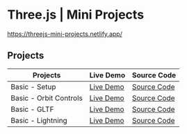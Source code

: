 # Three.js | Mini Projects

https://threejs-mini-projects.netlify.app/

## Projects

| Projects               | Live Demo                                                                                          | Source Code                                                                                               |
| ---------------------- | -------------------------------------------------------------------------------------------------- | --------------------------------------------------------------------------------------------------------- |
| Basic - Setup          | [Live Demo](https://threejs-mini-projects.netlify.app/project-basics/_setup-01/index.html)         | [Source Code](https://github.com/armdnks/ThreeJS-MiniProjects/tree/main/project-basics/_setup-01)         |
| Basic - Orbit Controls | [Live Demo](https://threejs-mini-projects.netlify.app/project-basics/orbit-controls-01/index.html) | [Source Code](https://github.com/armdnks/ThreeJS-MiniProjects/tree/main/project-basics/orbit-controls-01) |
| Basic - GLTF           | [Live Demo](https://threejs-mini-projects.netlify.app/project-basics/gltf-01/index.html)           | [Source Code](https://github.com/armdnks/ThreeJS-MiniProjects/tree/main/project-basics/gltf-01)           |
| Basic - Lightning      | [Live Demo](https://threejs-mini-projects.netlify.app/project-basics/lightning-01/index.html)      | [Source Code](https://github.com/armdnks/ThreeJS-MiniProjects/tree/main/project-basics/lightning-01)      |
